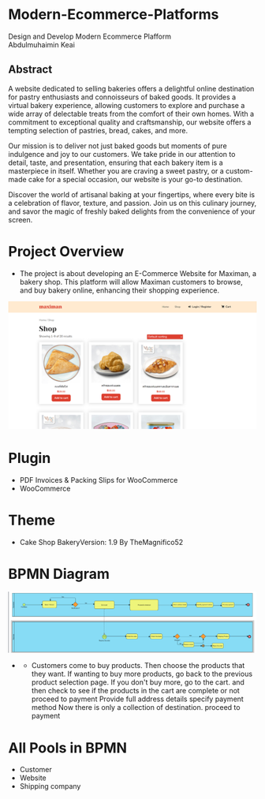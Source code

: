 # Modern-Ecommerce-Platforms
Design and Develop Modern Ecommerce Plafform </br>
Abdulmuhaimin Keai

## Abstract
A website dedicated to selling bakeries offers a delightful online destination for pastry enthusiasts and connoisseurs of baked goods. It provides a virtual bakery experience, allowing customers to explore and purchase a wide array of delectable treats from the comfort of their own homes. With a commitment to exceptional quality and craftsmanship, our website offers a tempting selection of pastries, bread, cakes, and more.

Our mission is to deliver not just baked goods but moments of pure indulgence and joy to our customers. We take pride in our attention to detail, taste, and presentation, ensuring that each bakery item is a masterpiece in itself. Whether you are craving a sweet pastry, or a custom-made cake for a special occasion, our website is your go-to destination.

Discover the world of artisanal baking at your fingertips, where every bite is a celebration of flavor, texture, and passion. Join us on this culinary journey, and savor the magic of freshly baked delights from the convenience of your screen.

# Project Overview
- The project is about developing an E-Commerce Website for Maximan, a bakery shop. 
This platform will allow Maximan customers to browse, and buy bakery online, enhancing their shopping experience.

![Digram img](img/1.png)
# Plugin
- PDF Invoices & Packing Slips for WooCommerce  
- WooCommerce
# Theme
- Cake Shop BakeryVersion: 1.9
By TheMagnifico52

# BPMN Diagram
![Digram img](img/d1.png)

- - Customers come to buy products. Then choose the products that they want.
If wanting to buy more products, go back to the previous product selection page. If you don't buy more, go to the cart.
and then check to see if the products in the cart are complete or not
proceed to payment
  Provide full address details
specify payment method Now there is only a collection of destination. 
proceed to payment
# All Pools in BPMN
- Customer
- Website
- Shipping company
